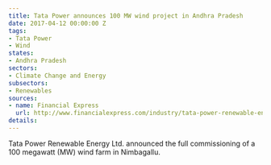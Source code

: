 ```yaml
---
title: Tata Power announces 100 MW wind project in Andhra Pradesh
date: 2017-04-12 00:00:00 Z
tags:
- Tata Power
- Wind
states:
- Andhra Pradesh
sectors:
- Climate Change and Energy
subsectors:
- Renewables
sources:
- name: Financial Express
  url: http://www.financialexpress.com/industry/tata-power-renewable-energy-commissions-100-mw-wind-farm-in-andhra-pradesh/616133/
details: 
---
```


Tata Power Renewable Energy Ltd. announced the full commissioning of a 100 megawatt (MW) wind farm in Nimbagallu.
